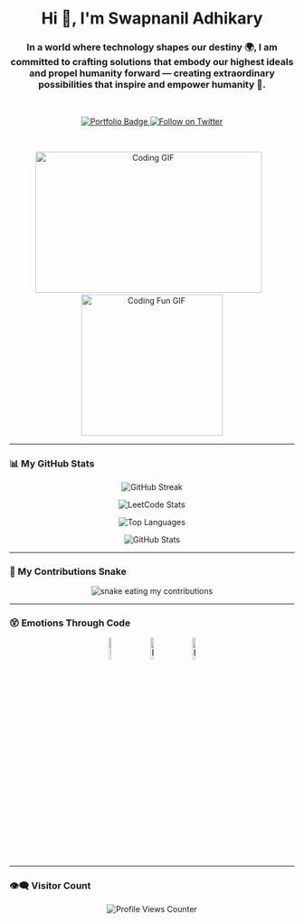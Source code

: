 <h1 align="center">Hi 👋, I'm Swapnanil Adhikary</h1>

<h3 align="center">
  In a world where technology shapes our destiny 🌍, I am committed to crafting solutions that embody our highest ideals and propel humanity forward — creating extraordinary possibilities that inspire and empower humanity 🚀.
</h3>

<br>

<p align="center">
  <a href="https://my-portfolio-nine-jet-45.vercel.app/" target="_blank">
    <img src="https://img.shields.io/badge/Visit%20My%20Portfolio-000000?style=for-the-badge&logo=vercel&logoColor=white" alt="Portfolio Badge" />
  </a>

  <a href="https://x.com/SwapnanilA41903" target="_blank">
    <img src="https://img.shields.io/badge/Twitter-1DA1F2?style=for-the-badge&logo=twitter&logoColor=white" alt="Follow on Twitter" />
  </a>
</p>

<br>

<p align="center">
  <img height="250" width="400" alt="Coding GIF" src="https://miro.medium.com/max/1360/1*IRGHmiGsa16stedQvIaZfw.gif" />
  &nbsp;&nbsp;
  <img height="250" alt="Coding Fun GIF" src="https://media.giphy.com/media/3ohzdKvLT1DxFxhZAI/giphy.gif" />
</p>

---

### 📊 My GitHub Stats

<p align="center">
  <img src="https://streak-stats.demolab.com/?user=SwapnanilAdhikary&count_private=true&theme=react&border_radius=10" alt="GitHub Streak" />
</p>

<p align="center">
  <img src="https://leetcard.jacoblin.cool/swapnaniladhikary?theme=dark&font=Nunito&ext=heatmap" alt="LeetCode Stats" />
</p>

<p align="center">
  <img src="https://github-readme-stats.vercel.app/api/top-langs?username=swapnaniladhikary&show_icons=true&locale=en&layout=compact" alt="Top Languages" />
</p>

<p align="center">
  <img src="https://github-readme-stats.vercel.app/api?username=SwapnanilAdhikary&show_icons=true&theme=gotham" alt="GitHub Stats" />
</p>

---

### 🐍 My Contributions Snake

<p align="center">
  <img alt="snake eating my contributions" src="https://raw.githubusercontent.com/SwapnanilAdhikary/SwapnanilAdhikary/output/github-contribution-grid-snake.svg" />
</p>

---

### 😵 Emotions Through Code

<p align="center">
  <img src="https://raw.githubusercontent.com/Tarikul-Islam-Anik/Animated-Fluent-Emojis/master/Emojis/Smilies/Face%20with%20Spiral%20Eyes.png" width="10%" alt="Broken system!" />
  &nbsp;&nbsp;&nbsp;&nbsp;
  <img src="https://raw.githubusercontent.com/Tarikul-Islam-Anik/Animated-Fluent-Emojis/master/Emojis/Smilies/Relieved%20Face.png" width="10%" alt="It's working!" />
  &nbsp;&nbsp;&nbsp;&nbsp;
  <img src="https://raw.githubusercontent.com/Tarikul-Islam-Anik/Animated-Fluent-Emojis/master/Emojis/Smilies/Astonished%20Face.png" width="10%" alt="It's working but you don't know how!" />
</p>

---

### 👁‍🗨 Visitor Count

<p align="center">
  <img src="https://profile-counter.glitch.me/SwapnanilAdhikary/count.svg" alt="Profile Views Counter"/>
</p>
